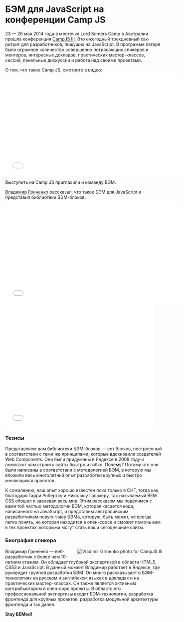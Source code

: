 # БЭМ для JavaScript на конференции Camp JS

23 — 26 мая 2014 года в местечке Lord Somers Camp в Австралии прошла конференция [CampJS III](http://campjs.com/). Это ежегодный трехдневный хак-ритрит для разработчиков, пишущих на JavaScript. В программе лагеря было огромное количество совершенно потрясающих спикеров и менторов, интересных докладов, практических мастер-классов, сессий, панельные дискуссии и работа над своими проектами.

О том, что такое Camp JS, смотрите в видео:

<iframe width="560" height="315" src="//www.youtube.com/embed/4n3UMWHQE-o" frameborder="0" allowfullscreen></iframe>

Выступить на Camp JS пригласили и команду БЭМ.

[Владимир Гриненко](https://ru.bem.info/authors/grinenko-vladimir/) рассказал, что такое БЭМ для JavaScript и представил библиотеки БЭМ-блоков.

<iframe width="560" height="315" src="//www.youtube.com/embed/2r72EjALq2s" frameborder="0" allowfullscreen></iframe>

<iframe src="//www.slideshare.net/slideshow/embed_code/41646260" width="476" height="400" frameborder="0" marginwidth="0" marginheight="0" scrolling="no"></iframe>

### Тезисы

Представляем вам библиотеки БЭМ-блоков — сет блоков, построенный в соответствии с теми же принципами, которые вдохновили создателей Web Components. Они были придуманы в Яндексе в 2008 году и помогают нам строить сайты быстро и гибко. Почему? Потому что они были написаны в соответствии с методологией БЭМ, в которую мы вложили весь многолетний опыт разработки крупных и быстро меняющихся проектов.

К сожалению, наш опыт хорошо известен пока только в СНГ, тогда как, благодаря Гарри Робертсу и Николасу Галахеру, так называемый BEM CSS обошел и завоевал весь мир. Этим рассказом мы поделимся с вами той частью методологии БЭМ, которая касается кода, написанного на JavaScript, и представим австралийским разработчикам новую главу БЭМа, которую, быть может, не всегда легко понять, но которая находится в опен-сорсе и сможет помочь вам в тех проектах, которыми могут стать ваши сегодняшние сайты.

### Биография спикера

<img src="https://img-fotki.yandex.ru/get/9805/127846884.248/0_cd7fa_cfde5056_M.jpg" alt="Vladimir Grinenko photo for CampJS III" title="Vladimir Grinenko photo for CampJS III" style="float: right; padding: 0 0 10px 10px;" />

Владимир Гриненко — веб-разработчик с более чем 10-летним стажем. Он обладает глубокой экспертизой в области HTML5, CSS3 и JavaScript. В данный момент Владимир работает в Яндексе, где руководит группой разработки БЭМ. Он много рассказывает о БЭМ-технологиях на русском и английском языках в докладах и на практических мастер-классах. Он также является активным контрибьютором в опен-сорс проекты. В область его профессиональной экспертизы входят БЭМ-технологии, разработка фронтенда для крупных проектов, разработка модульной архитектуры фронтенда и так далее.

**Stay BEMed!**
